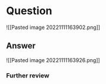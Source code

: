 # Question
![[Pasted image 20221111163902.png]]
## Answer
![[Pasted image 20221111163926.png]]

### Further review
